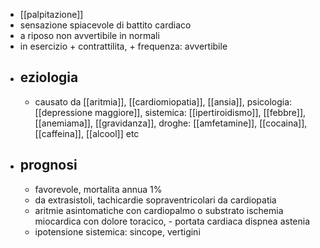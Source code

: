 - [[palpitazione]]
- sensazione spiacevole di battito cardiaco
- a riposo non avvertibile in normali
- in esercizio + contrattilita, + frequenza: avvertibile
- ## eziologia
	- causato da [[aritmia]], [[cardiomiopatia]], [[ansia]], psicologia: [[depressione maggiore]], sistemica: [[ipertiroidismo]], [[febbre]], [[anemiama]], [[gravidanza]], droghe: [[amfetamine]], [[cocaina]], [[caffeina]], [[alcool]] etc
- ## prognosi
	- favorevole, mortalita annua 1%
	- da extrasistoli, tachicardie sopraventricolari da cardiopatia
	- aritmie asintomatiche con cardiopalmo o substrato ischemia miocardica con dolore toracico, - portata cardiaca dispnea astenia
	- ipotensione sistemica: sincope, vertigini